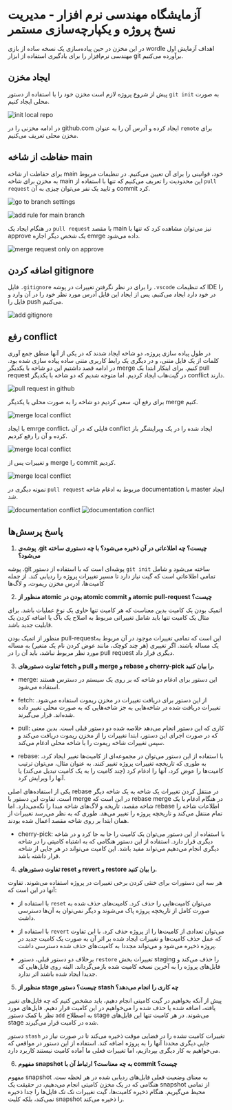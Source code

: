 # آزمایشگاه مهندسی نرم افزار - مدیریت نسخ پروژه و یکپارچه‌سازی مستمر

در این مخزن در حین پیاده‌سازی یک نسخه ساده از بازی wordle اهداف آزمایش اول مهندسی نرم‌افزار را برای یادگیری استفاده از ابزار git برآورده می‌کنیم.

## ایجاد مخزن

پیش از شروع پروژه لازم است مخزن خود را با استفاده از دستور `git init` به صورت محلی ایجاد کنیم.

![init local repo](./assets/Screen%20Shot%202023-10-22%20at%2010.32.09%20PM.png)

در ادامه مخزنی را در github.com ایجاد کرده و آدرس آن را به عنوان `remote` برای مخزن محلی تعریف می‌کنیم.

## حفاظت از شاخه main

برای حفاظت از شاخه main خود، قوانینی را برای آن تعیین می‌کنیم. در تنظیمات مربوط به مخزن برای شاخه main این محدودیت را تعریف می‌کنیم که تنها با استفاده از `pull request` و تایید یک نفر می‌توان چیزی به آن commit کرد.

![go to branch settings](./assets/Screen%20Shot%202023-10-22%20at%2010.50.00%20PM.png)

![add rule for main branch](./assets/Screen%20Shot%202023-10-30%20at%209.28.09%20PM.png)

در هنگام ایجاد یک `pull request` با مقصد main نیز می‌توان مشاهده کرد که تنها با approve یک شخص دیگر اجازه emrge داده می‌شود.

![merge request only on approve](./assets/Screen%20Shot%202023-10-22%20at%2010.51.55%20PM.png)

## اضافه کردن gitignore

فایل `.gitignore` را برای در نظر نگرفتن تغییرات در پوشه `.vscode` که تنظیمات IDE را در خود دارد ایجاد می‌کنیم. پس از ایجاد این فایل آدرس مورد نظر خود را در آن وارد و فایل را push می‌کنیم.

![add gitignore](./assets/Screen%20Shot%202023-10-25%20at%203.40.46%20PM.png)

## رفع conflict

در طول پیاده سازی پروژه، دو شاخه ایجاد شدند که در یکی از آنها منطق جمع آوری کلمات از یک فایل متنی، و در دیگری یک رابط کاربری متنی ساده پیاده سازی شده بود. در ادامه قصد داشتیم این دو شاخه با یکدیگر merge کنیم. برای اینکار ابتدا یک pull request در گیت‌هاب ایجاد کردیم. اما متوجه شدیم که دو شاخه با یکدیگر conflict دارند.

![pull request in github](./assets/Screen%20Shot%202023-10-27%20at%203.06.51%20PM.png)

برای رفع آن، سعی کردیم دو شاخه را به صورت محلی با یکدیگر merge کنیم.

![merge local conflict](./assets/Screen%20Shot%202023-10-27%20at%203.19.48%20PM.png)

با ایجاد emrge conflict، فایلی که در آن conflict ایجاد شده را در یک ویرایشگر باز کرده و آن را رفع کردیم.

![merge local conflict](./assets/Screen%20Shot%202023-10-27%20at%203.20.21%20PM.png)

و تغییرات پس از merge را commit کردیم.

![merge local conflict](./assets/Screen%20Shot%202023-10-27%20at%203.24.09%20PM.png)

نمونه دیگری در `pull request` مربوط به ادغام شاخه documentation با master ایجاد شد.

![documentation conflict](./assets/Screen%20Shot%202023-10-30%20at%209.33.47%20PM.png)
![documentation conflict](./assets/Screen%20Shot%202023-10-30%20at%209.38.54%20PM.png)

## پاسخ پرسش‌ها

1. **پوشه‌ی .git چیست؟ چه اطلاعاتی در آن ذخیره می‌شود؟ با چه دستوری ساخته می‌شود؟**

پوشه .git پوشه‌ای است که با استفاده از دستور `git init` ساخته می‌شود و شامل تمامی اطلاعاتی است که گیت نیاز دارد تا مسیر تغییرات پروژه را ردیابی کند. از جمله کامیت‌ها، آدرس مخزن ریموت، و لاگ‌ها

2. **منظور از atomic بودن در atomic commit و atomic pull-request چیست؟**

اتمیک بودن یک کامیت بدین معناست که هر کامیت تنها حاوی یک نوع عملیات باشد. برای مثال یک کامیت تنها باید شامل تغییراتی مربوط به اصلاح یک باگ یا اضافه کردن یک قابلیت جدید باشد.

منظور از اتمیک بودن pull-requestاین است که تمامی تغییرات موجود در آن مربوط به یک مساله باشند. اگر تغییری (هر چند کوچک، مانند عوض کردن نام یک متغیر) به مساله مورد نظر مربوط نباشد، باید آن را در pull request دیگری قرار داد.

3. **تفاوت دستورهای fetch و pull و merge و rebase و cherry-pick را بیان کنید.**

- merge: این دستور برای ادغام دو شاخه که بر روی یک سیستم در دسترس هستند استفاده می‌شود.

- fetch: از این دستور برای دریافت تغییرات در مخزن ریموت استفاده می‌شود. تغییرات دریافت شده در شاخه‌هایی به جز شاخه‌هایی که به صورت محلی تغییر داده شده‌اند. قرار می‌گیرند.

- pull: کاری که این دستور انجام می‌دهد خلاصه شده دو دستور قبلی است. بدین معنی که در صورت اجرای این دستور، ابتدا تغییرات را از مخزن ریموت دریافت می‌کند و سپس تغییرات شاخه ریموت را با شاخه محلی ادغام می‌کند.

- rebase: با استفاده از این دستور می‌توان در مجموعه‌ای از کامیت‌ها تغییر ایجاد کرد، به طوری که تاریخچه تغییرات پروژه تغییر کنند. به عنوان مثال، می‌توان ترتیب کامیت‌ها را عوض کرد، آنها را ادغام کرد (چند کامیت را به یک کامیت تبدیل می‌کند) یا آنها را ویرایش کرد.

یکی از استفاده‌های اصلی rebase در منتقل کردن تغییرات یک شاخه به یک شاخه دیگر است. تفاوت این دستور با merge در این است که rebase merge در هنگام ادغام با یک شاخه مقصد، تاریخه و لاگ‌های شاخه مبدا را نگه‌می‌دارد. اما rebase اطلاعات شاخه را تمام منتقل می‌کند و تاریخچه پروژه را تغییر می‌هد. طوری که به نظر می‌رسد تغییرات از همان ابتدا بر روی شاخه مقصد اعمال شده بودند.

- cherry-pick: با استفاده از این دستور می‌توان یک کامیت را جا به جا کرد و در شاخه دیگری قرار دارد. استفاده از این دستور هنگامی که به اشتباه کامیتی را در شاخه دیگری انجام می‌دهیم می‌تواند مفید باشد. این کامیت می‌تواند در هر جایی از شاخه قرار داشته باشد.

4. **تفاوت دستورهای reset و revert و restore را بیان کنید.**

هر سه این دستورات برای خنثی کردن برخی تغییرات در پروژه استفاده می‌شوند. تفاوت آنها در این است که:

- با استفاده از `reset` می‌توان کامیت‌هایی را حذف کرد. کامیت‌های حذف شده به صورت کامل از تاریخچه پروژه پاک می‌شوند و دیگر نمی‌توان به آن‌ها دسترسی داشت.

- با استفاده از `revert` می‌توان تعدادی از کامیت‌ها را از پروژه حذف کرد. با این تفاوت که عمل حذف کامیت‌ها و تغییرات ایجاد شده بر اثر آن به صورت یک کامیت جدید در پروژه ذخیره می‌شود و می‌تواند مجددا به کامیت‌های حذف شده دسترسی داشت.

- برخلاف دو دستور قبلی، دستور `restore` تغییرات بخش staging را حذف می‌کند و فایل‌های پروژه را به آخرین نسخه کامیت‌ شده بازمی‌گرداند. البته روی فایل‌هایی که جدیدا ایجاد شده باشند اثر ندارد.

5. **منظور از stage چیست؟ دستور stash چه کاری را انجام می‌دهد؟**

پیش از آنکه بخواهیم در گیت کامیتی انجام دهیم، باید مشخص کنیم که چه فایل‌های تغییر یافته، اضافه شده یا حذف شده را می‌خواهیم در این کامیت قرار دهیم. فایل‌های مورد نظر با کمک دستور `add` به اصطلاح stage می‌شوند. در هر کامیت تنها این فایل‌های stage شده در کامیت قرار می‌گیرند.

دستور `stash` تغییرات کامیت نشده را در فضایی موقت ذخیره می‌کند تا در صورت نیاز در جایی دیگری محددا آنها را به پروژه اضافه کند. استفاده از این دستور در مواقعی که می‌خواهیم به کار دیگری بپردازیم، اما تغییرات فعلی ما آماده کامیت نیستند کاربرد دارد.

6. **مفهوم snapshot به چه معناست؟ ارتباط آن با commit چیست؟**

مفهوم snapshot به معنای وضعیت فعلی فایل‌های ردیابی شده در هر لحظه ست. هنگامی که در یک مخزن کامیتی انجام می‌دهیم، در حقیقت یک snapshot از تمامی محیط می‌گیریم. هنگام ذخیره کامیت‌ها، گیت تغییرات تک تک فایل‌ها را جدا ذخیره نمی‌کند، بلکه کلیت snapshot را ذخیره می‌کند.
